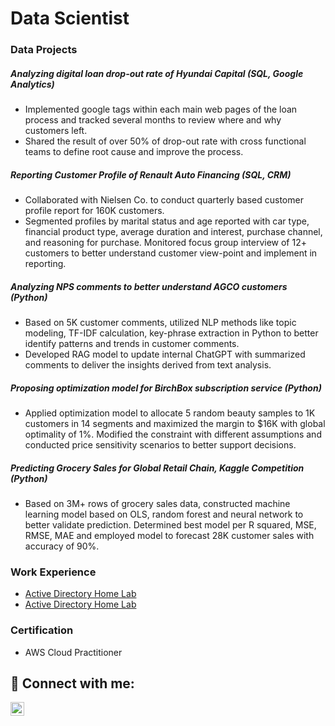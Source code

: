 # Data Scientist

### Data Projects

##### Analyzing digital loan drop-out rate of Hyundai Capital (SQL, Google Analytics)
 - Implemented google tags within each main web pages of the loan process and tracked several months to review where and why customers left. 
 - Shared the result of over 50% of drop-out rate with cross functional teams to define root cause and improve the process.
   
##### Reporting Customer Profile of Renault Auto Financing (SQL, CRM)
 - Collaborated with Nielsen Co. to conduct quarterly based customer profile report for 160K customers.
 - Segmented profiles by marital status and age reported with car type, financial product type, average duration and interest, purchase channel, and reasoning for purchase. Monitored focus group interview of 12+ customers to better understand customer view-point and implement in reporting.
    
##### Analyzing NPS comments to better understand AGCO customers (Python)
 - Based on 5K customer comments, utilized NLP methods like topic modeling, TF-IDF calculation, key-phrase extraction in Python to better identify patterns and trends in customer comments.
 - Developed RAG model to update internal ChatGPT with summarized comments to deliver the insights derived from text analysis. 
##### Proposing optimization model for BirchBox subscription service (Python)
 - Applied optimization model to allocate 5 random beauty samples to 1K customers in 14 segments and maximized the margin to $16K with global optimality of 1%. Modified the constraint with different assumptions and conducted price sensitivity scenarios to better support decisions.
   
##### Predicting Grocery Sales for Global Retail Chain, Kaggle Competition (Python)
  - Based on 3M+ rows of grocery sales data, constructed machine learning model based on OLS, random forest and neural network to better validate prediction. Determined best model per R squared, MSE, RMSE, MAE and employed model to forecast 28K customer sales with accuracy of 90%. 

### Work Experience



- [Active Directory Home Lab](https://github.com/glee255/laburl)
- [Active Directory Home Lab](https://github.com/glee255/laburl)


### Certification

- AWS Cloud Practitioner

<h2> 🤳 Connect with me:</h2>

[<img align="left" alt="GayeonLee | LinkedIn" width="22px" src="https://cdn.jsdelivr.net/npm/simple-icons@v3/icons/linkedin.svg" />][linkedin]

[linkedin]: [https://www.linkedin.com/in/gayeonlee221/]

<!--
**joshmadakor1/joshmadakor1** is a ✨ _special_ ✨ repository because its `README.md` (this file) appears on your GitHub profile.

Here are some ideas to get you started:

- 🔭 I’m currently working on ...
- 🌱 I’m currently learning ...
- 👯 I’m looking to collaborate on ...
- 🤔 I’m looking for help with ...
- 💬 Ask me about ...
- 📫 How to reach me: ...
- 😄 Pronouns: ...
- ⚡ Fun fact: ...
-->
